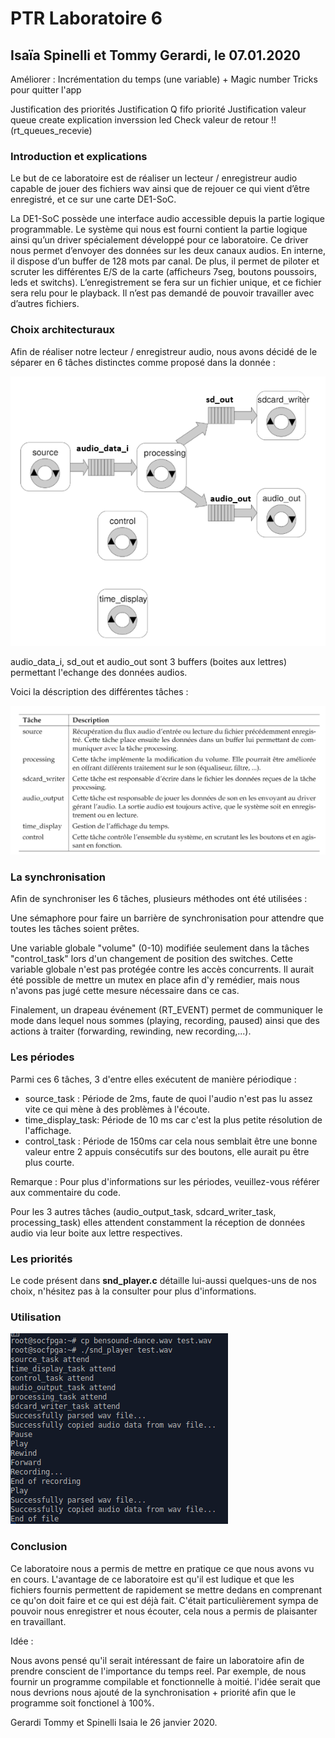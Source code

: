 # PTR Laboratoire 6
## Isaïa Spinelli et Tommy Gerardi, le 07.01.2020

Améliorer : Incrémentation du temps (une variable) + Magic number
            Tricks pour quitter l'app


Justification des priorités
Justification Q fifo priorité
Justification valeur queue create
explication inverssion led
Check valeur de retour !! (rt_queues_recevie)



### Introduction et explications
Le but de ce laboratoire est de réaliser un lecteur / enregistreur audio capable de jouer des fichiers wav ainsi que de rejouer ce qui vient d’être enregistré, et ce sur une carte DE1-SoC.

La DE1-SoC possède une interface audio accessible depuis la partie logique programmable. Le système qui nous est fourni contient la partie logique ainsi qu’un driver spécialement développé pour ce laboratoire. Ce driver nous permet d’envoyer des données sur les deux canaux audios. En interne, il dispose d’un buffer de 128 mots par canal. De plus, il permet de piloter et scruter les différentes E/S de la carte (afficheurs 7seg, boutons poussoirs, leds et switchs). L’enregistrement se fera sur un fichier unique, et ce fichier sera relu pour le playback. Il n’est pas demandé de pouvoir travailler avec d’autres fichiers.


### Choix architecturaux
Afin de réaliser notre lecteur / enregistreur audio, nous avons décidé de le séparer en 6 tâches distinctes comme proposé dans la donnée :



![](.\archtecture.PNG)

audio_data_i, sd_out et audio_out sont 3 buffers (boites aux lettres) permettant l'echange des données audios.

Voici la déscription des différentes tâches :

![](./explication_taches.PNG)

### La synchronisation

Afin de synchroniser les 6 tâches, plusieurs méthodes ont été utilisées :

Une sémaphore pour faire un barrière de synchronisation pour attendre que toutes les tâches soient prêtes.

Une variable globale "volume" (0-10) modifiée seulement dans la tâches "control_task" lors d'un changement de position des switches. Cette variable globale n'est pas protégée contre les accès concurrents. Il aurait été possible de mettre un mutex en place afin d'y remédier, mais nous n'avons pas jugé cette mesure nécessaire dans ce cas.  

Finalement, un drapeau événement (RT_EVENT) permet de communiquer le mode dans lequel nous sommes (playing, recording, paused) ainsi que des actions à traiter (forwarding, rewinding, new recording,...).

### Les périodes

Parmi ces 6 tâches, 3 d'entre elles exécutent de manière périodique :

- source_task : Période de 2ms, faute de quoi l'audio n'est pas lu assez vite ce qui mène à des problèmes à l'écoute.
- time_display_task: Période de 10 ms car c'est la plus petite résolution de l'affichage.
- control_task : Période de 150ms car cela nous semblait être une bonne valeur entre 2 appuis consécutifs sur des boutons, elle aurait pu être plus courte.

Remarque : Pour plus d'informations sur les périodes, veuillez-vous référer aux commentaire du code.

Pour les 3 autres tâches (audio_output_task, sdcard_writer_task, processing_task) elles attendent constamment la réception de données audio via leur boite aux lettre respectives.



### Les priorités





Le code présent dans **snd_player.c** détaille lui-aussi quelques-uns de nos choix, n'hésitez pas à la consulter pour plus d'informations.


### Utilisation

![](.\exemple_utilisation.PNG)

### Conclusion
Ce laboratoire nous a permis de mettre en pratique ce que nous avons vu en cours. L'avantage de ce laboratoire est qu'il est ludique et que les fichiers fournis permettent de rapidement se mettre dedans en comprenant ce qu'on doit faire et ce qui est déjà fait. C'était particulièrement sympa de pouvoir nous enregistrer et nous écouter, cela nous a permis de plaisanter en travaillant.

Idée :

Nous avons pensé qu'il serait intéressant de faire un laboratoire afin de prendre conscient de l'importance du temps reel. Par exemple, de nous fournir un programme compilable et fonctionnelle à moitié. l'idée serait que nous devrions nous ajouté de la synchronisation + priorité afin que le programme soit fonctionel à 100%.



Gerardi Tommy et Spinelli Isaia le 26 janvier 2020.
